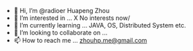 - 👋 Hi, I’m @radioer Huapeng Zhou
- 👀 I’m interested in ... X No interests now/
- 🌱 I’m currently learning ... JAVA, OS, Distributed System etc.
- 💞️ I’m looking to collaborate on ...
- 📫 How to reach me ... zhouhp.me@gmail.com

<!---
radioer/radioer is a ✨ special ✨ repository because its `README.md` (this file) appears on your GitHub profile.
You can click the Preview link to take a look at your changes.
--->
